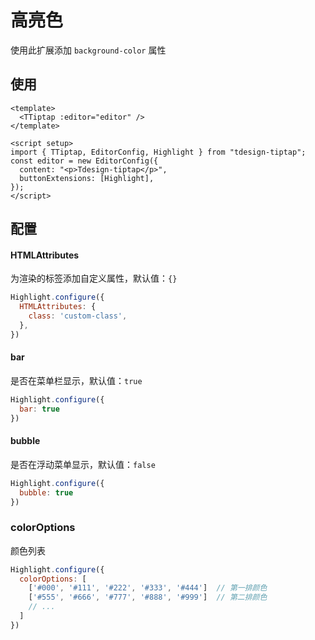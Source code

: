 # 高亮色

使用此扩展添加 `background-color` 属性

## 使用

``` vue
<template>
  <TTiptap :editor="editor" />
</template>

<script setup>
import { TTiptap, EditorConfig, Highlight } from "tdesign-tiptap";
const editor = new EditorConfig({
  content: "<p>Tdesign-tiptap</p>",
  buttonExtensions: [Highlight],
});
</script>
```
## 配置

#### HTMLAttributes

为渲染的标签添加自定义属性，默认值：`{}`

```js
Highlight.configure({
  HTMLAttributes: {
    class: 'custom-class',
  },
})
```

#### bar

是否在菜单栏显示，默认值：`true`

```js
Highlight.configure({
  bar: true
})
```

#### bubble

是否在浮动菜单显示，默认值：`false`

```js
Highlight.configure({
  bubble: true
})
```

### colorOptions

颜色列表

```js
Highlight.configure({
  colorOptions: [
    ['#000', '#111', '#222', '#333', '#444']  // 第一排颜色
    ['#555', '#666', '#777', '#888', '#999']  // 第二排颜色
    // ... 
  ]
})
```
